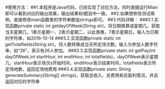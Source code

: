 #使用方法：
##1.本程序是Java代码，已经实现了对应方法，同时直接运行Mian即可以看到对应的输出效果，输出结果和l题目中一致。
##2.如果想修改测试用例，直接修改main函数里的字符串数组strings即可。
##3.代码详解：
###3.1.实现函数private static int getdayOfWeek(String str)，将日期换算成星期几，获取当天星期几，1表示星期一、2表示星期二，以此类推，7表示星期日。输入为日期的字符串，如2016-10-14
###3.2.实现函数private static int getTotalfields(String str)，将人数转换成当天所定场次数。输入为参加人数字符串，如“26”，表示有26人参加。
###3.3.实现函数private static int getPay(int dayOfWeek,int startHour, int endtHour, int totalfields)，dayOfWeek表示星期几，startHour表示场次s开始时间，endtHour表示结束时间，totalfields表示所定场地数，返回定场地费用
###3.4.实现函数private static String generateSummary(String[] strings)，获取总收入、总费用和总盈利情况，并且返回对应的字符串
